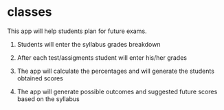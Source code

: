 classes
======

This app will help students plan for future exams.

1. Students will enter the syllabus grades breakdown

2. After each test/assigments student will enter his/her grades

3. The app will calculate the percentages and will generate the students obtained scores

4. The app will generate possible outcomes and suggested future scores based on the syllabus

